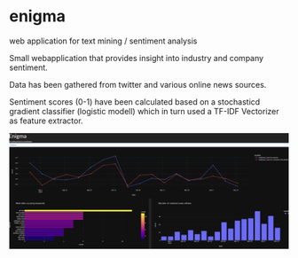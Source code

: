 # enigma
web application for text mining / sentiment analysis

Small webapplication that provides insight into industry and company sentiment.

Data has been gathered from twitter and various online news sources.

Sentiment scores (0-1) have been calculated based on a stochasticd gradient classifier (logistic modell)
which in turn used a TF-IDF Vectorizer as feature extractor.

![Illustration](illustration.png)
